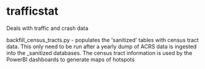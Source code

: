 # trafficstat
Deals with traffic and crash data

backfill_census_tracts.py - populates the 'sanitized' tables with census tract data. This only need to be run after a 
yearly dump of ACRS data is ingested into the _sanitized databases. The census tract information is used by the PowerBI
dashboards to generate maps of hotspots
